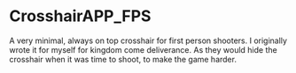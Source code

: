 # CrosshairAPP_FPS
A very minimal, always on top crosshair for first person shooters. I originally wrote it for myself for kingdom come deliverance. As they would hide the crosshair when it was time to shoot, to make the game harder.
